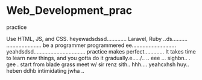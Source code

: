 # Web_Development_prac
practice

Use HTML, JS, and CSS.
 heyewadsdssd.............
Laravel, Ruby ..ds..........
.......................
be a programmer programmered ee.............................
 yeahdsdsd..................................
practice makes perfect.............
It takes time to learn new things, and you gotta do it gradually.e...../..
..
 eee ...
sighbn..
. gee . start from blade grass meet w/ sir renz
sith..
hhh....
yeahcxhsh
huy..
heben
ddhb
intimidating
jwha
..
